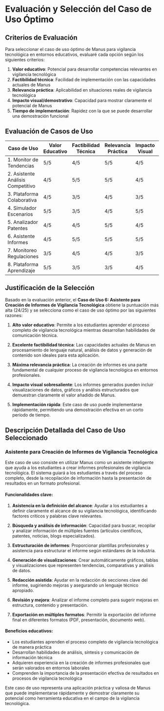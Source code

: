 # Evaluación y Selección del Caso de Uso Óptimo

## Criterios de Evaluación

Para seleccionar el caso de uso óptimo de Manus para vigilancia tecnológica en entornos educativos, evaluaré cada opción según los siguientes criterios:

1. **Valor educativo**: Potencial para desarrollar competencias relevantes en vigilancia tecnológica
2. **Factibilidad técnica**: Facilidad de implementación con las capacidades actuales de Manus
3. **Relevancia práctica**: Aplicabilidad en situaciones reales de vigilancia tecnológica
4. **Impacto visual/demostrativo**: Capacidad para mostrar claramente el potencial de Manus
5. **Tiempo de implementación**: Rapidez con la que se puede desarrollar una demostración funcional

## Evaluación de Casos de Uso

| Caso de Uso | Valor Educativo | Factibilidad Técnica | Relevancia Práctica | Impacto Visual | Tiempo Implementación | Total |
|-------------|-----------------|----------------------|---------------------|----------------|------------------------|-------|
| 1. Monitor de Tendencias | 5/5 | 4/5 | 5/5 | 4/5 | 3/5 | 21/25 |
| 2. Asistente Análisis Competitivo | 4/5 | 5/5 | 5/5 | 4/5 | 4/5 | 22/25 |
| 3. Plataforma Colaborativa | 4/5 | 3/5 | 4/5 | 3/5 | 2/5 | 16/25 |
| 4. Simulador Escenarios | 5/5 | 3/5 | 4/5 | 5/5 | 2/5 | 19/25 |
| 5. Analizador Patentes | 4/5 | 4/5 | 5/5 | 4/5 | 3/5 | 20/25 |
| 6. Asistente Informes | 4/5 | 5/5 | 5/5 | 5/5 | 5/5 | 24/25 |
| 7. Monitoreo Regulaciones | 3/5 | 4/5 | 4/5 | 3/5 | 3/5 | 17/25 |
| 8. Plataforma Aprendizaje | 5/5 | 3/5 | 3/5 | 4/5 | 2/5 | 17/25 |

## Justificación de la Selección

Basado en la evaluación anterior, el **Caso de Uso 6: Asistente para Creación de Informes de Vigilancia Tecnológica** obtiene la puntuación más alta (24/25) y se selecciona como el caso de uso óptimo por las siguientes razones:

1. **Alto valor educativo**: Permite a los estudiantes aprender el proceso completo de vigilancia tecnológica mientras desarrollan habilidades de comunicación técnica.

2. **Excelente factibilidad técnica**: Las capacidades actuales de Manus en procesamiento de lenguaje natural, análisis de datos y generación de contenido son ideales para esta aplicación.

3. **Máxima relevancia práctica**: La creación de informes es una parte fundamental de cualquier proceso de vigilancia tecnológica en entornos profesionales.

4. **Impacto visual sobresaliente**: Los informes generados pueden incluir visualizaciones de datos, gráficos y análisis estructurados que demuestran claramente el valor añadido de Manus.

5. **Implementación rápida**: Este caso de uso puede implementarse rápidamente, permitiendo una demostración efectiva en un corto período de tiempo.

## Descripción Detallada del Caso de Uso Seleccionado

### Asistente para Creación de Informes de Vigilancia Tecnológica

Este caso de uso consiste en utilizar Manus como un asistente inteligente que ayuda a los estudiantes a crear informes profesionales de vigilancia tecnológica. El sistema guiará a los estudiantes a través del proceso completo, desde la recopilación de información hasta la presentación de resultados en un formato profesional.

#### Funcionalidades clave:

1. **Asistencia en la definición del alcance**: Ayudar a los estudiantes a definir claramente el alcance de su vigilancia tecnológica, identificando factores críticos y palabras clave relevantes.

2. **Búsqueda y análisis de información**: Capacidad para buscar, recopilar y analizar información de múltiples fuentes (artículos científicos, patentes, noticias, blogs especializados).

3. **Estructuración de informes**: Proporcionar plantillas profesionales y asistencia para estructurar el informe según estándares de la industria.

4. **Generación de visualizaciones**: Crear automáticamente gráficos, tablas y visualizaciones que representen tendencias, comparativas y análisis de datos.

5. **Redacción asistida**: Ayudar en la redacción de secciones clave del informe, sugiriendo mejoras y asegurando un lenguaje técnico apropiado.

6. **Revisión y mejora**: Analizar el informe completo para sugerir mejoras en estructura, contenido y presentación.

7. **Exportación en múltiples formatos**: Permitir la exportación del informe final en diferentes formatos (PDF, presentación, documento web).

#### Beneficios educativos:

- Los estudiantes aprenden el proceso completo de vigilancia tecnológica de manera práctica
- Desarrollan habilidades de análisis, síntesis y comunicación de información técnica
- Adquieren experiencia en la creación de informes profesionales que serán valorados en entornos laborales
- Comprenden la importancia de la presentación efectiva de resultados en procesos de vigilancia tecnológica

Este caso de uso representa una aplicación práctica y valiosa de Manus que puede implementarse rápidamente y demostrar claramente su potencial como herramienta educativa en el campo de la vigilancia tecnológica.
